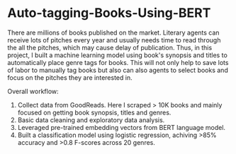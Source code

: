 # Auto-tagging-Books-Using-BERT

There are millions of books published on the market. Literary agents can receive lots of pitches every year and usually needs time to read through the all the pitches, which may cause delay of publication. Thus, in this project, I built a machine learning model using book's synopsis and titles to automatically place genre tags for books. This will not only help to save lots of labor to manually tag books but also can also agents to select books and focus on the pitches they are interested in.

Overall workflow:
1. Collect data from GoodReads. Here I scraped > 10K books and mainly focused on getting book synopsis, titles and genres. 
2. Basic data cleaning and exploratory data analysis.
3. Leveraged pre-trained embedding vectors from BERT language model.
4. Built a classification model using logistic regression, achiving >85% accuracy and >0.8 F-scores across 20 genres.

